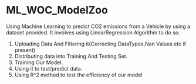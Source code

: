 # ML_WOC_ModelZoo
Using Machine Learning to predict CO2 emissions from a Vehicle by using a dataset provided.
It involves using LinearRegression Algorithm to do so.
1. Uploading Data And Filtering it(Correcting DataTypes,Nan Values etc if present)
2. Distributing data into Training And Testing Set.
3. Training Our Model.
4. Using it to test/predict data.
5. Using R^2 method to test the efficiency of our model

